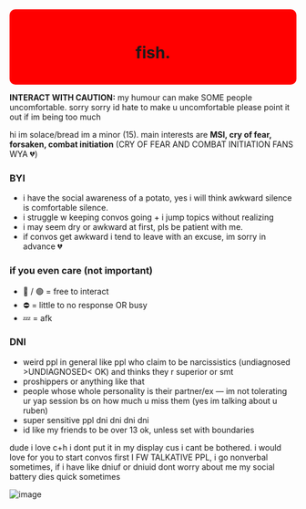 <div style="background-color: red; padding: 20px; border-radius: 10px;">
  <h1 align="center">fish.</h1>
</div>

<p><b>INTERACT WITH CAUTION:</b> my humour can make SOME people uncomfortable. sorry sorry id hate to make u uncomfortable please point it out if im being too much</p></p>

<p>hi im solace/bread im a minor (15). main interests are <b>MSI, cry of fear, forsaken, combat initiation</b> (CRY OF FEAR AND COMBAT INITIATION FANS WYA 💔)</p>

<h3>BYI</h3>
<ul>
  <li>i have the social awareness of a potato, yes i will think awkward silence is comfortable silence.</li>
  <li>i struggle w keeping convos going + i jump topics without realizing</li>
  <li>i may seem dry or awkward at first, pls be patient with me.</li>
  <li>if convos get awkward i tend to leave with an excuse, im sorry in advance 💔</li>
</ul>

<h3>if you even care (not important)</h3>
<ul>
  <li>🌙 / 🟢 = free to interact</li>
  <li>⛔️ = little to no response OR busy</li>
  <li>💤 = afk</li>
</ul>

<h3>DNI</h3>
<ul>
  <li>weird ppl in general like ppl who claim to be narcissistics (undiagnosed >UNDIAGNOSED< OK) and thinks they r superior or smt</li>
  <li>proshippers or anything like that</li>
  <li>people whose whole personality is their partner/ex — im not tolerating ur yap session bs on how much u miss them (yes im talking about u ruben)</li>
  <li>super sensitive ppl dni dni dni dni</li>
  <li>id like my friends to be over 13 ok, unless set with boundaries</li>
</ul>

dude i love c+h i dont put it in my display cus i cant be bothered. i would love for you to start convos first I FW TALKATIVE PPL, i go nonverbal sometimes, if i have like dniuf or dniuid dont worry about me my social battery dies quick sometimes

![image](https://github.com/user-attachments/assets/2178ac70-8ded-49a6-a5c9-66297795cc17)
